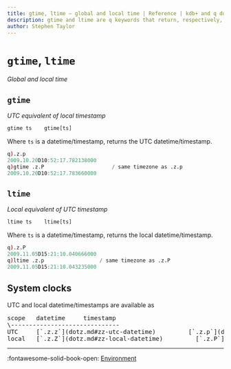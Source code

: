 ```yaml
---
title: gtime, ltime – global and local time | Reference | kdb+ and q documentation
description: gtime and ltime are q keywords that return, respectively, global and local time.
author: Stephen Taylor
---
```

# `gtime`, `ltime`

_Global and local time_




## `gtime`

_UTC equivalent of local timestamp_

```txt
gtime ts    gtime[ts]
```

Where `ts` is a datetime/timestamp, returns the UTC datetime/timestamp.

```q
q).z.p
2009.10.20D10:52:17.782138000
q)gtime .z.P                      / same timezone as .z.p
2009.10.20D10:52:17.783660000
```



## `ltime`

_Local equivalent of UTC timestamp_

```txt
ltime ts    ltime[ts]
```

Where `ts` is a datetime/timestamp, returns the local datetime/timestamp.

```q
q).z.P
2009.11.05D15:21:10.040666000
q)ltime .z.p                  / same timezone as .z.P
2009.11.05D15:21:10.043235000
```


## System clocks

UTC and local datetime/timestamps are available as

<pre markdown="1" class="language-txt">
scope   datetime     timestamp
\------------------------------
UTC     [`.z.z`](dotz.md#zz-utc-datetime)         [`.z.p`](dotz.md#zp-utc-timestamp)
local   [`.z.Z`](dotz.md#zz-local-datetime)         [`.z.P`](dotz.md#zp-local-timestamp)
</pre>

----

:fontawesome-solid-book-open:
[Environment](../basics/environment.md)